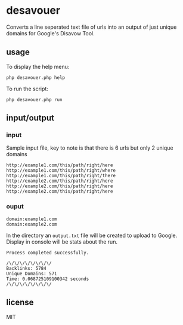# desavouer

Converts a line seperated text file of urls into an output of just unique domains for Google's Disavow Tool.  

## usage

To display the help menu:

```
php desavouer.php help
```

To run the script:
```
php desavouer.php run
```

## input/output

### input

Sample input file, key to note is that there is 6 urls but only 2 unique domains

```
http://example1.com/this/path/right/here
http://example1.com/this/path/right/where
http://example1.com/this/path/right/there
http://example2.com/this/path/right/here
http://example2.com/this/path/right/here
http://example2.com/this/path/right/here
```

### ouput

```
domain:example1.com
domain:example2.com
```

In the directory an `output.txt` file will be created to upload to Google. Display in console will be stats about the run.

```
Process completed successfully.

/\/\/\/\/\/\/\/\/
Backlinks: 5784
Unique Domains: 571
Time: 0.068725109100342 seconds
/\/\/\/\/\/\/\/\/
```

## license

MIT